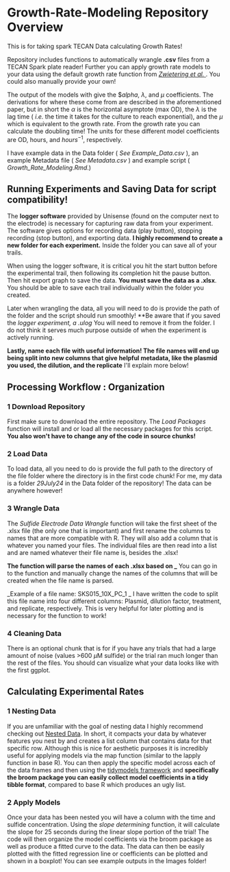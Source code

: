 # Growth-Rate-Modeling Repository Overview
This is for taking spark TECAN Data calculating Growth Rates!

Repository includes functions to automatically wrangle **.csv** files from a TECAN Spark plate reader! Further you can apply growth rate models to your data using the default growth rate function from [ _Zwietering et al._ ](https://doi.org/10.1128/aem.56.6.1875-1881.1990). You could also manually provide your own! 

The output of the models with give the $\$alpha$, $\lambda$, and $\mu$ coefficients. The derivations for where these come from are described in the aforementioned paper, but in short the $\alpha$ is the horizontal asymptote (max OD), the $\lambda$ is the lag time ( _i.e._ the time it takes for the culture to reach exponential), and the $\mu$ which is equivalent to the growth rate. From the growth rate you can calculate the doubling time! The units for these different model coefficients are OD, hours, and $hours^{-1}$, respectively.

I have example data in the Data folder ( _See Example_Data.csv_ ), an example Metadata file ( _See Metadata.csv_ ) and example script ( _Growth_Rate_Modeling.Rmd_.)

## Running Experiments and Saving Data for script compatibility!

The **logger software** provided by Unisense (found on the computer next to the electrode) is necessary for capturing raw data from your experiment. The software gives options for recording data (play button), stopping recording (stop button), and exporting data. **I highly recommend to create a new folder for each experiment.** Inside the folder you can save all of your trails.

When using the logger software, it is critical you hit the start button before the experimental trail, then following its completion hit the pause button. Then hit export graph to save the data. **You must save the data as a .xlsx**. You should be able to save each trail individually within the folder you created. 

Later when wrangling the data, all you will need to do is provide the path of the folder and the script should run smoothly! **Be aware that if you saved the _logger experiment, a .ulog_ You will need to remove it from the folder. I do not think it serves much purpose outside of when the experiment is actively running. 

**Lastly, name each file with useful information! The file names will end up being split into new columns that give helpful metadata, like the plasmid you used, the dilution, and the replicate** I'll explain more below!

## Processing Workflow : Organization

### 1 Download Repository
First make sure to download the entire repository. The _Load Packages_ function will install and or load all the necessary packages for this script. **You also won't have to change any of the code in source chunks!**

### 2 Load Data
To load data, all you need to do is provide the full path to the directory of the file folder where the directory is in the first code chunk! For me, my data is a folder _29July24_ in the Data folder of the repository! The data can be anywhere however!

### 3 Wrangle Data

The _Sulfide Electrode Data Wrangle_ function will take the first sheet of the .xlsx file (the only one that is important) and first rename the columns to names that are more compatible with R. They will also add a column that is whatever you named your files. The individual files are then read into a list and are named whatever their file name is, besides the .xlsx!

**The function will parse the names of each .xlsx based on _** You can go in to the function and manually change the names of the columns that will be created when the file name is parsed. 

_Example of a file name: SKS015_10X_PC_1 _ I have written the code to split this file name into four different columns: Plasmid, dilution factor, treatment, and replicate, respectively. This is very helpful for later plotting and is necessary for the function to work!

### 4 Cleaning Data

There is an optional chunk that is for if you have any trials that had a large amount of noise (values >600 $\mu$M sulfide) or the trial ran much longer than the rest of the files. You should can visualize what your data looks like with the first ggplot.

## Calculating Experimental Rates

### 1 Nesting Data

If you are unfamiliar with the goal of nesting data I highly recommend checking out [Nested Data](https://tidyr.tidyverse.org/articles/nest.html). In short, it compacts your data by whatever features you nest by and creates a list column that contains data for that specific row. Although this is nice for aesthetic purposes it is incredibly useful for applying models via the map function (similar to the lapply function in base R). You can then apply the specific model across each of the data frames and then using the [tidymodels framework](https://www.tidymodels.org/) and **specifically the broom package you can easily collect model coefficients in a tidy tibble format**, compared to base R which produces an ugly list. 

### 2 Apply Models

Once your data has been nested you will have a column with the time and sulfide concentration. Using the _slope determining_ function, it will calculate the slope for 25 seconds during the linear slope portion of the trial! The code will then organize the model coefficients via the broom package as well as produce a fitted curve to the data. The data can then be easily plotted with the fitted regression line or coefficients can be plotted and shown in a boxplot! You can see example outputs in the Images folder!


